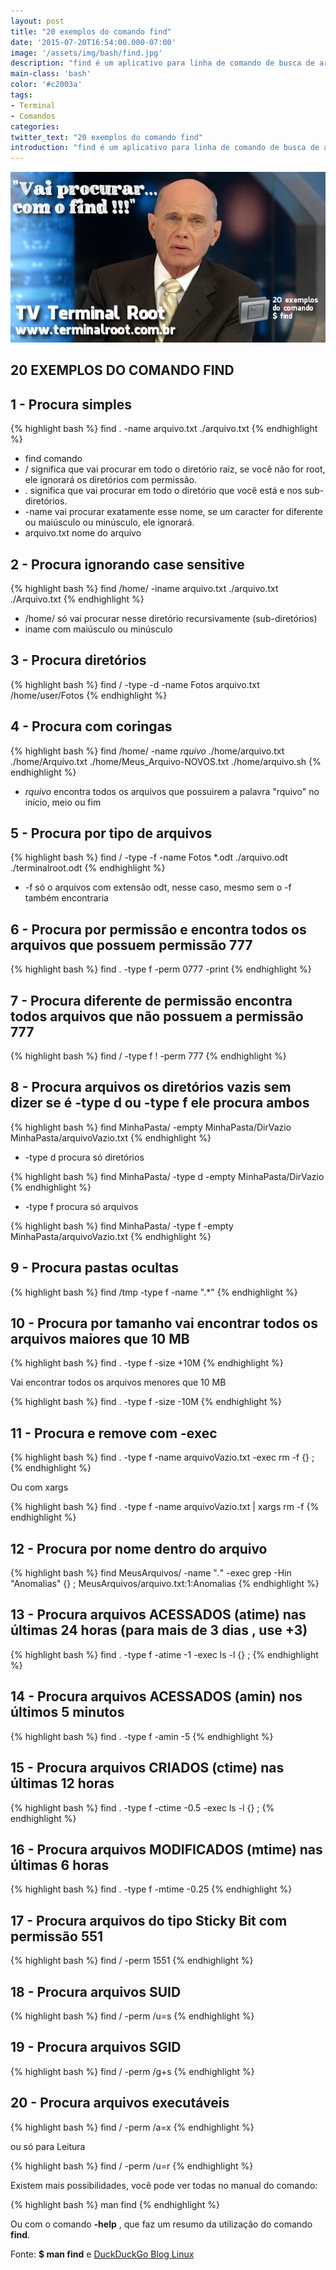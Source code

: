 ```yaml
---
layout: post
title: "20 exemplos do comando find"
date: '2015-07-20T16:54:00.000-07:00'
image: '/assets/img/bash/find.jpg'
description: "find é um aplicativo para linha de comando de busca de arquivos utilizado em sistemas operativos Unix-like e derivados. "
main-class: 'bash'
color: '#c2003a'
tags:
- Terminal
- Comandos
categories:
twitter_text: "20 exemplos do comando find"
introduction: "find é um aplicativo para linha de comando de busca de arquivos utilizado em sistemas operativos Unix-like e derivados. "
---
```


![Comando find blog linux](/assets/img/bash/find.jpg "Comando find blog linux")

## 20 EXEMPLOS DO COMANDO FIND

## 1 - Procura simples
{% highlight bash %}
find . -name arquivo.txt
./arquivo.txt
{% endhighlight %}


* find   comando
* /    significa que vai procurar em todo o diretório raíz, se você não for root, ele ignorará os diretórios com permissão.
* .    significa que vai procurar em todo o diretório que você está e nos sub-diretórios.
* -name  vai procurar exatamente esse nome, se um caracter for diferente ou maiúsculo ou minúsculo, ele ignorará.
* arquivo.txt nome do arquivo 

## 2 - Procura ignorando case sensitive
{% highlight bash %}
find /home/ -iname arquivo.txt
./arquivo.txt
./Arquivo.txt
{% endhighlight %}


* /home/  só vai procurar nesse diretório recursivamente (sub-diretórios)
* iname  com maiúsculo ou minúsculo

## 3 - Procura diretórios
{% highlight bash %}
find / -type -d -name Fotos arquivo.txt
/home/user/Fotos
{% endhighlight %}

## 4 - Procura com coringas
{% highlight bash %}
find /home/ -name *rquivo*
./home/arquivo.txt
./home/Arquivo.txt
./home/Meus_Arquivo-NOVOS.txt
./home/arquivo.sh
{% endhighlight %}



* *rquivo* encontra todos os arquivos que possuirem a palavra "rquivo" no início, meio ou fim

## 5 - Procura por tipo de arquivos
{% highlight bash %}
find / -type -f -name Fotos *.odt
./arquivo.odt
./terminalroot.odt
{% endhighlight %}

* -f   só o arquivos com extensão odt, nesse caso, mesmo sem o -f também encontraria

## 6 - Procura por permissão e encontra todos os arquivos que possuem permissão 777
{% highlight bash %}
find . -type f -perm 0777 -print
{% endhighlight %}

## 7 - Procura diferente de permissão encontra todos arquivos que não possuem a permissão 777
{% highlight bash %}
find / -type f ! -perm 777
{% endhighlight %}

## 8 - Procura arquivos os diretórios vazis sem dizer se é __-type__ d ou __-type f__ ele procura ambos

{% highlight bash %}
find MinhaPasta/ -empty
MinhaPasta/DirVazio
MinhaPasta/arquivoVazio.txt
{% endhighlight %}

* -type d  procura só diretórios

{% highlight bash %}
find MinhaPasta/ -type d -empty
MinhaPasta/DirVazio
{% endhighlight %}


* -type f  procura só arquivos

{% highlight bash %}
find MinhaPasta/ -type f -empty
MinhaPasta/arquivoVazio.txt
{% endhighlight %}

## 9 - Procura pastas ocultas

{% highlight bash %}
find /tmp -type f -name ".*"
{% endhighlight %}


## 10 - Procura por tamanho vai encontrar todos os arquivos maiores que 10 MB

{% highlight bash %}
find . -type f -size +10M
{% endhighlight %}

Vai encontrar todos os arquivos menores que 10 MB

{% highlight bash %}
find . -type f -size -10M
{% endhighlight %}


## 11 - Procura e remove com __-exec__

{% highlight bash %}
find . -type f -name arquivoVazio.txt -exec rm -f {} \;
{% endhighlight %}



Ou com xargs

{% highlight bash %}
find . -type f -name arquivoVazio.txt | xargs rm -f
{% endhighlight %}


## 12 - Procura por nome dentro do arquivo
{% highlight bash %}
find MeusArquivos/ -name "*.*" -exec grep -Hin "Anomalias" {} \;
MeusArquivos/arquivo.txt:1:Anomalias
{% endhighlight %}

## 13 - Procura arquivos ACESSADOS (__atime__) nas últimas 24 horas (para mais de 3 dias , use +3)

{% highlight bash %}
find . -type f -atime -1 -exec ls -l {} \;
{% endhighlight %}


## 14 - Procura arquivos ACESSADOS (__amin__) nos últimos 5 minutos
{% highlight bash %}
find . -type f -amin -5
{% endhighlight %}


## 15 - Procura arquivos CRIADOS (__ctime__) nas últimas 12 horas
{% highlight bash %}
find . -type f -ctime -0.5 -exec ls -l {} \;
{% endhighlight %}

## 16 - Procura arquivos MODIFICADOS (__mtime__) nas últimas 6 horas
{% highlight bash %}
find . -type f -mtime -0.25
{% endhighlight %}


## 17 - Procura arquivos do tipo Sticky Bit com permissão 551
{% highlight bash %}
find / -perm 1551
{% endhighlight %}

## 18 - Procura arquivos SUID
{% highlight bash %}
find / -perm /u=s
{% endhighlight %}

## 19 - Procura arquivos SGID
{% highlight bash %}
find / -perm /g+s
{% endhighlight %}


## 20 - Procura arquivos executáveis
{% highlight bash %}
find / -perm /a=x
{% endhighlight %}

ou só para Leitura

{% highlight bash %}
find / -perm /u=r
{% endhighlight %}

Existem mais possibilidades, você pode ver todas no manual do comando:

{% highlight bash %}
man find
{% endhighlight %}


Ou com o comando __-help__ , que faz um resumo da utilização do comando __find__.

Fonte: __$ man find__ e [DuckDuckGo Blog Linux](https://duckduckgo.com/ "DuckDuckGo Blog Linux")

